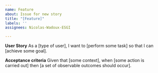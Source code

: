 ```yaml
---
name: Feature
about: Issue for new story
title: "[Feature]"
labels: ''
assignees: Nicolas-Wadoux-ESGI

---
```


**User Story**
As a [type of user],
I want to [perform some task]
so that I can [achieve some goal].

**Acceptance criteria**
Given that [some context],
when [some action is carried out]
then [a set of observable outcomes should occur].
